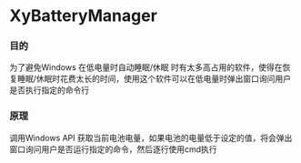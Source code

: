 # XyBatteryManager    
### 目的    
为了避免Windows 在低电量时自动睡眠/休眠 时有太多高占用的软件，使得在恢复睡眠/休眠时花费太长的时间，使用这个软件可以在低电量时弹出窗口询问用户是否执行指定的命令行      
### 原理      
调用Windows API 获取当前电池电量，如果电池的电量低于设定的值，将会弹出窗口询问用户是否运行指定的命令，然后逐行使用cmd执行      
